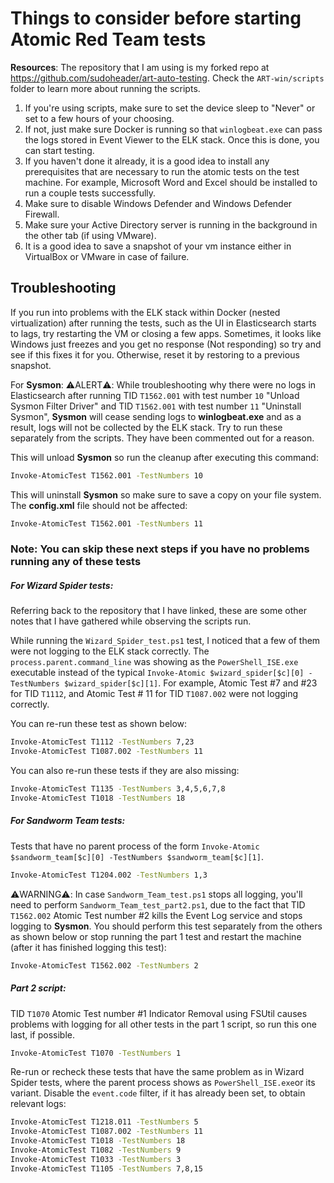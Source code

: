 # Things to consider before starting Atomic Red Team tests
**Resources**: The repository that I am using is my forked repo at https://github.com/sudoheader/art-auto-testing. Check the `ART-win/scripts` folder to learn more about running the scripts. 
1. If you're using scripts, make sure to set the device sleep to "Never" or set to a few hours of your choosing.
2. If not, just make sure Docker is running so that `winlogbeat.exe` can pass the logs stored in Event Viewer to the ELK stack. Once this is done, you can start testing.
3. If you haven't done it already, it is a good idea to install any prerequisites that are necessary to run the atomic tests on the test machine. For example, Microsoft Word and Excel should be installed to run a couple tests successfully. 
4. Make sure to disable Windows Defender and Windows Defender Firewall.
5. Make sure your Active Directory server is running in the background in the other tab (if using VMware).
6. It is a good idea to save a snapshot of your vm instance either in VirtualBox or VMware in case of failure.

## Troubleshooting

If you run into problems with the ELK stack within Docker (nested virtualization) after running the tests, such as the UI in Elasticsearch starts to lags, try restarting the VM or closing a few apps. Sometimes, it looks like Windows just freezes and you get no response (Not responding) so try and see if this fixes it for you. Otherwise, reset it by restoring to a previous snapshot.

For **Sysmon**:
⚠️ALERT⚠️: While troubleshooting why there were no logs in Elasticsearch after running TID `T1562.001` with test number `10` "Unload Sysmon Filter Driver" and TID `T1562.001` with test number `11` "Uninstall Sysmon", **Sysmon** will cease sending logs to **winlogbeat.exe** and as a result, logs will not be collected by the ELK stack. Try to run these separately from the scripts. They have been commented out for a reason.

This will unload **Sysmon** so run the cleanup after executing this command:
```bash
Invoke-AtomicTest T1562.001 -TestNumbers 10
```
This will uninstall **Sysmon** so make sure to save a copy on your file system. The **config.xml** file should not be affected:
```bash
Invoke-AtomicTest T1562.001 -TestNumbers 11
```

### Note: You can skip these next steps if you have no problems running any of these tests
##### For Wizard Spider tests:
Referring back to the repository that I have linked, these are some other notes that I have gathered while observing the scripts run.

While running the `Wizard_Spider_test.ps1` test, I noticed that a few of them were not logging to the ELK stack correctly. The `process.parent.command_line` was showing as the `PowerShell_ISE.exe` executable instead of the typical `Invoke-Atomic $wizard_spider[$c][0] -TestNumbers $wizard_spider[$c][1]`. For example, Atomic Test #7 and #23 for TID `T1112`, and Atomic Test # 11 for TID `T1087.002` were not logging correctly.

You can re-run these test as shown below:
```bash
Invoke-AtomicTest T1112 -TestNumbers 7,23
Invoke-AtomicTest T1087.002 -TestNumbers 11
```

You can also re-run these tests if they are also missing:
```bash
Invoke-AtomicTest T1135 -TestNumbers 3,4,5,6,7,8
Invoke-AtomicTest T1018 -TestNumbers 18
```

##### For Sandworm Team tests:
Tests that have no parent process of the form  `Invoke-Atomic $sandworm_team[$c][0] -TestNumbers $sandworm_team[$c][1]`.
```bash
Invoke-AtomicTest T1204.002 -TestNumbers 1,3
```

⚠️WARNING⚠️: In case `Sandworm_Team_test.ps1` stops all logging, you'll need to perform `Sandworm_Team_test_part2.ps1`, due to the fact that TID `T1562.002` Atomic Test number #2 kills the Event Log service and stops logging to **Sysmon**. You should perform this test separately from the others as shown below or stop running the part 1 test and restart the machine (after it has finished logging this test):
```bash
Invoke-AtomicTest T1562.002 -TestNumbers 2
```

##### Part 2 script:
TID `T1070` Atomic Test number #1 Indicator Removal using FSUtil causes problems with logging for all other tests in the part 1 script, so run this one last, if possible.
```bash
Invoke-AtomicTest T1070 -TestNumbers 1
```

Re-run or recheck these tests that have the same problem as in Wizard Spider tests, where the parent process shows as `PowerShell_ISE.exe`or its variant. Disable the `event.code` filter, if it has already been set, to obtain relevant logs:
```bash
Invoke-AtomicTest T1218.011 -TestNumbers 5
Invoke-AtomicTest T1087.002 -TestNumbers 11
Invoke-AtomicTest T1018 -TestNumbers 18
Invoke-AtomicTest T1082 -TestNumbers 9
Invoke-AtomicTest T1033 -TestNumbers 3
Invoke-AtomicTest T1105 -TestNumbers 7,8,15
```